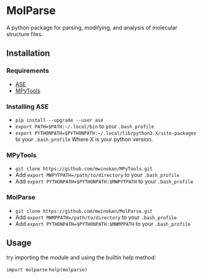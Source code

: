 # MolParse

A python package for parsing, modifying, and analysis of molecular structure files. 

## Installation

### Requirements

*   [ASE](#https://wiki.fysik.dtu.dk/ase/index.html)
*   [MPyTools](#https://github.com/mwinokan/MPyTools)

### Installing ASE

*   `pip install --upgrade --user ase`
*   `export PATH=$PATH:~/.local/bin` to your `.bash_profile`
*   `export PYTHONPATH=$PYTHONPATH:~/.local/lib/python3.X/site-packages` to your `.bash_profile` Where X is your python version.

### MPyTools

* `git clone https://github.com/mwinokan/MPyTools.git`
* Add `export MWPYTPATH=/path/to/directory` to your `.bash_profile`
* Add `export PYTHONPATH=$PYTHONPATH:$MWPYTPATH` to your `.bash_profile`

### MolParse

* `git clone https://github.com/mwinokan/MolParse.git`
* Add `export MWMPPATH=/path/to/directory` to your `.bash_profile`
* Add `export PYTHONPATH=$PYTHONPATH:$MWMPPATH` to your `.bash_profile`

## Usage

try importing the module and using the builtin help method:

`import molparse`
`help(molparse)`
